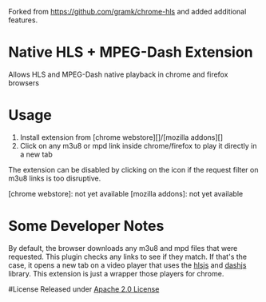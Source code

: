 <!--
    Modifications copyright (C) 2017 David Ćavar
 -->
Forked from https://github.com/gramk/chrome-hls and added additional features.

# Native HLS + MPEG-Dash Extension

Allows HLS and MPEG-Dash native playback in chrome and firefox browsers

# Usage

1. Install extension from [chrome webstore][]/[mozilla addons][]
2. Click on any m3u8 or mpd link inside chrome/firefox to play it directly in a new tab

The extension can be disabled by clicking on the icon if the request filter on m3u8 links is too disruptive.

[chrome webstore]: not yet available
[mozilla addons]: not yet available

# Some Developer Notes

By default, the browser downloads any m3u8 and mpd files that were requested. This plugin checks any links to see if
they match.
If that's the case, it opens a new tab on a video player that uses the [hlsjs][] and [dashjs][] library. This extension
is just a wrapper those players for chrome.

[hlsjs]: https://github.com/dailymotion/hls.js
[dashjs]: https://github.com/Dash-Industry-Forum/dash.js

#License
Released under [Apache 2.0 License](LICENSE)
